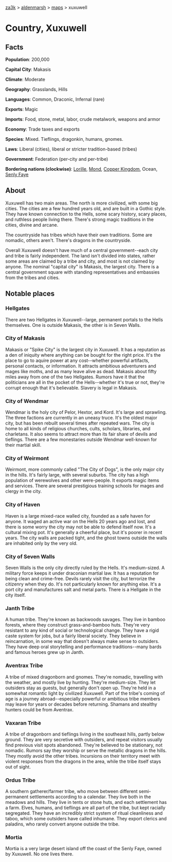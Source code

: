 [za3k](/) > [aldenmarsh](/aldenmarsh/) > [maps](maps) > xuxuwell

# Country, Xuxuwell
## Facts
**Population**: 200,000

**Capital City**: Makasis

**Climate**: Moderate

**Geography**: Grasslands, Hills

**Languages**: Common, Draconic, Infernal (rare)

**Exports**: Magic

**Imports**: Food, stone, metal, labor, crude metalwork, weapons and armor

**Economy**: Trade taxes and exports

**Species**: Mixed. Tieflings, dragonkin, humans, gnomes.

**Laws**: Liberal (cities), liberal or stricter tradition-based (tribes)

**Government**: Federation (per-city and per-tribe)

**Bordering nations (clockwise)**: [Lorille](lorille), [Mond](mond), [Copper Kingdom](copper_kingdom), Ocean, [Senly Faye](senly_faye)

## About
Xuxuwell has two main areas. The north is more civilized, with some big cities. The cities are a few hundred years old, and are built in a Gothic style. They have known connection to the Hells, some scary history, scary places, and ruthless people living there. There's strong magic traditions in the cities, divine and arcane.

The countryside has tribes which have their own traditions. Some are nomadic, others aren't. There's dragons in the countryside.

Overall Xuxuwell doesn't have much of a central government--each city and tribe is fairly independent. The land isn't divided into states, rather some areas are claimed by a tribe and city, and most is not claimed by anyone. The nominal "capital city" is Makasis, the largest city. There is a central government square with standing representatives and embassies from the tribes and cities.

## Notable places
### Hellgates
There are two Hellgates in Xuxuwell--large, permanent portals to the Hells themselves. One is outside Makasis, the other is in Seven Walls.

### City of Makasis
Makasis or "Spike City" is the largest city in Xuxuwell. It has a reputation as a den of iniquity where anything can be bought for the right price. It's the place to go to aquire power at any cost--whether powerful artifacts, personal contacts, or information. It attracts ambitious adventurers and mages like moths, and as many leave alive as dead. Makasis about fifty miles away from one of the two Hellgates. Rumors have it that the politicians are all in the pocket of the Hells--whether it's true or not, they're corrupt enough that it's believable. Slavery is legal in Makasis.

### City of Wendmar
Wendmar is the holy city of Pelor, Hextor, and Kord. It's large and sprawling. The three factions are currently in an uneasy truce. It's the oldest major city, but has been rebuilt several times after repeated wars. The city is home to all kinds of religious churches, cults, scholars, libraries, and charletans. It also seems to attract more than its fair share of devils and tieflings. There are a few monestaries outside Wendmar well-known for their martial skill.

### City of Weirmont
Weirmont, more commonly called "The City of Dogs", is the only major city in the hills. It's fairly large, with several suburbs. The city has a high population of werewolves and other were-people. It exports magic items and services. There are several prestigious training schools for mages and clergy in the city.

### City of Haven
Haven is a large mixed-race walled city, founded as a safe haven for anyone. It waged an active war on the Hells 20 years ago and lost, and there is some worry the city may not be able to defend itself now. It's a cultural mixing pot. It's generally a cheerful place, but it's poorer in recent years. The city walls are packed tight, and the ghost towns outside the walls are inhabited only by the very old.

### City of Seven Walls
Seven Walls is the only city directly ruled by the Hells. It's medium-sized. A military force keeps it under draconian martial law. It has a reputation for being clean and crime-free. Devils rarely visit the city, but terrorize the citizenry when they do. It's not particularly known for anything else. It's a port city and manufactures salt and metal parts. There is a Hellgate in the city itself.

### Janth Tribe
A human tribe. They're known as backwoods savages. They live in bamboo forests, where they construct grass-and-bamboo huts. They're very resistant to any kind of social or technological change. They have a rigid caste system for jobs, but a fairly liberal society. They believe in reincarnation, in some way that doesn't always make sense to outsiders. They have deep oral storytelling and performance traditions--many bards and famous heroes grew up in Janth.

### Aventrax Tribe
A tribe of mixed dragonborn and gnomes. They're nomadic, travelling with the weather, and mostly live by hunting. They're medium-size. They let outsiders stay as guests, but generally don't open up. They're held in a somewhat romantic light by civilized Xuxuwell. Part of the tribe's coming of age is a journey abroad--especially powerful or ambitious tribe members may leave for years or decades before returning. Shamans and stealthy hunters could be from Aventrax.

### Vaxaran Tribe
A tribe of dragonborn and tieflings living in the southeast hills, partly below ground. They are very secretive with outsiders, and repeat visitors usually find previous visit spots abandoned. They're believed to be stationary, not nomadic. Rumors say they worship or serve the metallic dragons in the hills. They mostly avoid the other tribes. Incursions on their territory meet with violent responses from the dragons in the area, while the tribe itself stays out of sight.

### Ordus Tribe
A southern gatherer/farmer tribe, who move between different semi-permanent settlements according to a calendar. They live both in the meadows and hills. They live in tents or stone huts, and each settlement has a farm. Elves, humans, and tieflings are all part of the tribe, but kept racially segregated. They have an incredibly strict system of ritual cleanliness and taboo, which some outsiders have called inhumane. They export clerics and paladins, who rarely convert anyone outside the tribe.

### Mortia
Mortia is a very large desert island off the coast of the Senly Faye, owned by Xuxuwell. No one lives there.
